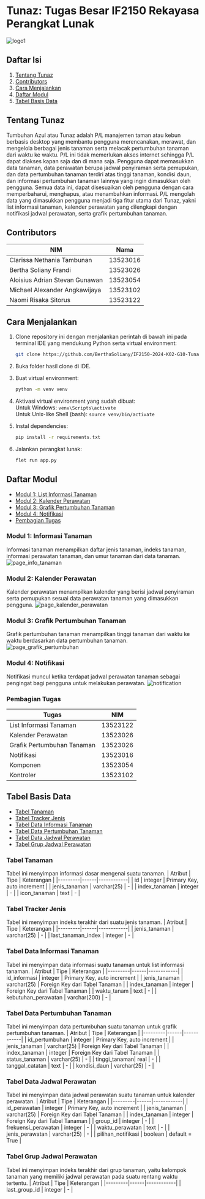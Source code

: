 # Tunaz: Tugas Besar IF2150 Rekayasa Perangkat Lunak
![logo1](https://github.com/user-attachments/assets/f2fbcae9-f95b-4962-9288-dcf4b0097f09)

## Daftar Isi
1. [Tentang Tunaz](#tentang-tunaz)
2. [Contributors](#contributors)
3. [Cara Menjalankan](#cara-menjalankan)
4. [Daftar Modul](#daftar-modul)
5. [Tabel Basis Data](#tabel-basis-data)

## Tentang Tunaz
Tumbuhan Azul atau Tunaz adalah P/L manajemen taman atau kebun berbasis desktop yang membantu pengguna merencanakan, merawat, dan mengelola berbagai jenis tanaman serta melacak pertumbuhan tanaman dari waktu ke waktu. P/L ini tidak memerlukan akses internet sehingga P/L dapat diakses kapan saja dan di mana saja. Pengguna dapat memasukkan data tanaman, data perawatan berupa jadwal penyiraman serta pemupukan, dan data pertumbuhan tanaman terdiri atas tinggi tanaman, kondisi daun, dan informasi pertumbuhan tanaman lainnya yang ingin dimasukkan oleh pengguna. Semua data ini, dapat disesuaikan oleh pengguna dengan cara memperbaharui, menghapus, atau menambahkan informasi. P/L mengolah data yang dimasukkan pengguna menjadi tiga fitur utama dari Tunaz, yakni list informasi tanaman, kalender perawatan yang dilengkapi dengan notifikasi jadwal perawatan, serta grafik pertumbuhan tanaman. 

## Contributors
| NIM | Nama |
|-----|------|
| Clarissa Nethania Tambunan | 13523016 |
| Bertha Soliany Frandi | 13523026 |
| Aloisius Adrian Stevan Gunawan | 13523054 |
| Michael Alexander Angkawijaya | 13523102 |
| Naomi Risaka Sitorus | 13523122 |

## Cara Menjalankan
1. Clone repository ini dengan menjalankan perintah di bawah ini pada terminal IDE yang mendukung Python serta virtual environment:
   ```sh
   git clone https://github.com/BerthaSoliany/IF2150-2024-K02-G10-Tunaz.git

2. Buka folder hasil clone di IDE.

3. Buat virtual environment:
   ```sh
   python -m venv venv
   
4. Aktivasi virtual environment yang sudah dibuat:<br>
   Untuk Windows: ```venv\Scripts\activate```<br> 
   Untuk Unix-like Shell (bash): ```source venv/bin/activate```

5. Instal dependencies:
    ```sh
    pip install -r requirements.txt

6. Jalankan perangkat lunak:
    ```sh
    flet run app.py

## Daftar Modul
- [Modul 1: List Informasi Tanaman](#modul-1-list-informasi-tanaman)
- [Modul 2: Kalender Perawatan](#modul-2-kalender-perawatan)
- [Modul 3: Grafik Pertumbuhan Tanaman](#modul-3-grafik-pertumbuhan-tanaman)
- [Modul 4: Notifikasi](#modul-4-notifikasi)
- [Pembagian Tugas](#pembagian-tugas)

### Modul 1: Informasi Tanaman
Informasi tanaman menampilkan daftar jenis tanaman, indeks tanaman, informasi perawatan tanaman, dan umur tanaman dari data tanaman.
![page_info_tanaman](https://github.com/user-attachments/assets/6b4156eb-3c92-4665-b9c6-61c38260fb53)

### Modul 2: Kalender Perawatan
Kalender perawatan menampilkan kalender yang berisi jadwal penyiraman serta pemupukan sesuai data perawatan tanaman yang dimasukkan pengguna.
![page_kalender_perawatan](https://github.com/user-attachments/assets/268d4021-aae0-4cee-a6d9-367a5fa79d79)

### Modul 3: Grafik Pertumbuhan Tanaman
Grafik pertumbuhan tanaman menampilkan tinggi tanaman dari waktu ke waktu berdasarkan data pertumbuhan tanaman.
![page_grafik_pertumbuhan](https://github.com/user-attachments/assets/3ebea800-809f-4c61-84e3-9aa0a3b195d0)

### Modul 4: Notifikasi
Notifikasi muncul ketika terdapat jadwal perawatan tanaman sebagai pengingat bagi pengguna untuk melakukan perawatan.
![notification](https://github.com/user-attachments/assets/bdaedd27-db75-46b8-9fc5-f23a8ff7d817)

### Pembagian Tugas
| Tugas | NIM |
|-------|-----|
| List Informasi Tanaman | 13523122 |
| Kalender Perawatan | 13523026 |
| Grafik Pertumbuhan Tanaman | 13523026 |
| Notifikasi | 13523016 |
| Komponen | 13523054 |
| Kontroler | 13523102 |

## Tabel Basis Data
- [Tabel Tanaman](#tabel-tanaman)
- [Tabel Tracker Jenis](#tabel-tracker-jenis)
- [Tabel Data Informasi Tanaman](#tabel-data-informasi-tanaman)
- [Tabel Data Pertumbuhan Tanaman](#tabel-data-informasi-tanaman)
- [Tabel Data Jadwal Perawatan](#tabel-data-jadwal-perawatan)
- [Tabel Grup Jadwal Perawatan](#tabel-grup-jadwal-perawatan)

### Tabel Tanaman
Tabel ini menyimpan informasi dasar mengenai suatu tanaman.
| Atribut | Tipe | Keterangan |
|---------|------|------------|
| id | integer | Primary Key, auto increment |
| jenis_tanaman | varchar(25) | - |
| index_tanaman | integer | - |
| icon_tanaman | text | - |

### Tabel Tracker Jenis
Tabel ini menyimpan indeks terakhir dari suatu jenis tanaman.
| Atribut | Tipe | Keterangan |
|---------|------|------------|
| jenis_tanaman | varchar(25) | - |
| last_tanaman_index | integer | - |

### Tabel Data Informasi Tanaman
Tabel ini menyimpan data informasi suatu tanaman untuk list informasi tanaman.
| Atribut | Tipe | Keterangan |
|---------|------|------------|
| id_informasi | integer | Primary Key, auto increment |
| jenis_tanaman | varchar(25) | Foreign Key dari Tabel Tanaman |
| index_tanaman | integer | Foreign Key dari Tabel Tanaman |
| waktu_tanam | text | - |
| kebutuhan_perawatan | varchar(200) | - |

### Tabel Data Pertumbuhan Tanaman
Tabel ini menyimpan data pertumbuhan suatu tanaman untuk grafik pertumbuhan tanaman.
| Atribut | Tipe | Keterangan |
|---------|------|------------|
| id_pertumbuhan | integer | Primary Key, auto increment |
| jenis_tanaman | varchar(25) | Foreign Key dari Tabel Tanaman |
| index_tanaman | integer | Foreign Key dari Tabel Tanaman |
| status_tanaman | varchar(25) | - |
| tinggi_tanaman| real | - |
| tanggal_catatan | text | - |
| kondisi_daun | varchar(25) | - |

### Tabel Data Jadwal Perawatan
Tabel ini menyimpan data jadwal perawatan suatu tanaman untuk kalender perawatan.
| Atribut | Tipe | Keterangan |
|---------|------|------------|
| id_perawatan | integer | Primary Key, auto increment |
| jenis_tanaman | varchar(25) | Foreign Key dari Tabel Tanaman |
| index_tanaman | integer | Foreign Key dari Tabel Tanaman |
| group_id | integer | - |
| frekuensi_perawatan | integer | - |
| waktu_perawatan | text | - |
| jenis_perawatan | varchar(25) | - |
| pilihan_notifikasi | boolean | default = True |

### Tabel Grup Jadwal Perawatan
Tabel ini menyimpan indeks terakhir dari grup tanaman, yaitu kelompok tanaman yang memiliki jadwal perawatan pada suatu rentang waktu tertentu.
| Atribut | Tipe | Keterangan |
|---------|------|------------|
| last_group_id | integer | - |
